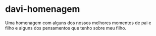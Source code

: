 # davi-homenagem
Uma homenagem com alguns dos nossos melhores momentos de pai e filho e alguns dos pensamentos que tenho sobre meu filho.
